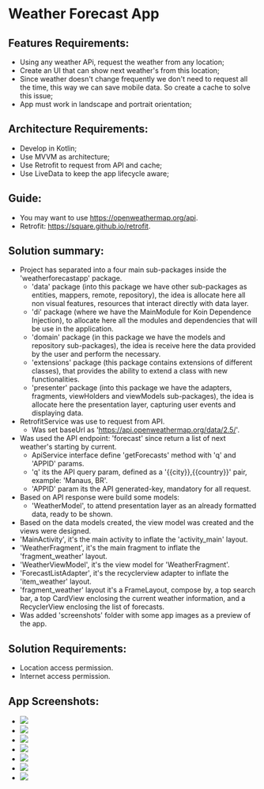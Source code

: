 # Weather Forecast App

## Features Requirements:
 * Using any weather APi, request the weather from any location;
 * Create an UI that can show next weather's from this location;
 * Since weather doesn't change frequently we don't need to request all the time, this way we can save mobile data. So create a cache to solve this issue;
 * App must work in landscape and portrait orientation;

## Architecture Requirements:
 * Develop in Kotlin;
 * Use MVVM as architecture;
 * Use Retrofit to request from API and cache;
 * Use LiveData to keep the app lifecycle aware;

## Guide:
 * You may want to use https://openweathermap.org/api.
 * Retrofit: https://square.github.io/retrofit.

## Solution summary:
 * Project has separated into a four main sub-packages inside the 'weatherforecastapp' package.
   * 'data' package (into this package we have other sub-packages as entities, mappers, remote, repository), the idea is allocate here all non visual features, resources that interact directly with data layer.
   * 'di' package (where we have the MainModule for Koin Dependence Injection), to allocate here all the modules and dependencies that will be use in the application.
   * 'domain' package (in this package we have the models and repository sub-packages), the idea is receive here the data provided by the user and perform the necessary.
   * 'extensions' package (this package contains extensions of different classes), that provides the ability to extend a class with new functionalities.
   * 'presenter' package (into this package we have the adapters, fragments, viewHolders and viewModels sub-packages), the idea is allocate here the presentation layer, capturing user events and displaying data.
 * RetrofitService was use to request from API.
   * Was set baseUrl as 'https://api.openweathermap.org/data/2.5/'.
 * Was used the API endpoint: 'forecast' since return a list of next weather's starting by current.
   * ApiService interface define 'getForecasts' method with 'q' and 'APPID' params.
   * 'q' its the API query param, defined as a '{{city}},{{country}}' pair, example: 'Manaus, BR'.
   * 'APPID' param its the API generated-key,  mandatory  for all request.
 * Based on API response were build some models:
   * 'WeatherModel', to attend presentation layer as an already formatted data, ready to be shown.
 * Based on the data models created, the view model was created and the views were designed.
 * 'MainActivity', it's the main activity to inflate the 'activity_main' layout.
 * 'WeatherFragment', it's the main fragment to inflate the 'fragment_weather' layout.
 * 'WeatherViewModel', it's the view model for 'WeatherFragment'.
 * 'ForecastListAdapter', it's the recyclerview adapter to inflate the 'item_weather' layout.
 * 'fragment_weather' layout it's a FrameLayout, compose by, a top search bar, a top CardView enclosing the current weather information, and a RecyclerView enclosing the list of forecasts.
 * Was added 'screenshots' folder with some app images as a preview of the app.

## Solution Requirements:
 * Location access permission.
 * Internet access permission.

## App Screenshots:
 * ![](app/screenshots/Screenshot_20220712_193454.png)
 * ![](app/screenshots/Screenshot_20220712_193715.png)
 * ![](app/screenshots/Screenshot_20220712_193756.png)
 * ![](app/screenshots/Screenshot_20220712_193819.png)
 * ![](app/screenshots/Screenshot_20220712_193859.png)
 * ![](app/screenshots/Screenshot_20220712_193924.png)
 * ![](app/screenshots/Screenshot_20220712_194029.png)